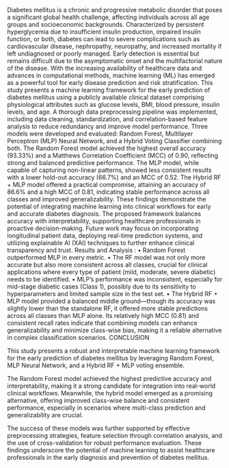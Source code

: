 Diabetes mellitus is a chronic and progressive metabolic disorder that poses a significant global health challenge, affecting individuals across all age groups and socioeconomic backgrounds. Characterized by persistent hyperglycemia due to insufficient insulin production, impaired insulin function, or both, diabetes can lead to severe complications such as cardiovascular disease, nephropathy, neuropathy, and increased mortality if left undiagnosed or poorly managed. Early detection is essential but remains difficult due to the asymptomatic onset and the multifactorial nature of the disease. With the increasing availability of healthcare data and advances in computational methods, machine learning (ML) has emerged as a powerful tool for early disease prediction and risk stratification. 
This study presents a machine learning framework for the early prediction of diabetes mellitus using a publicly available clinical dataset comprising physiological attributes such as glucose levels, BMI, blood pressure, insulin levels, and age. A thorough data preprocessing pipeline was implemented, including data cleaning, standardization, and correlation-based feature analysis to reduce redundancy and improve model performance. Three models were developed and evaluated: Random Forest, Multilayer Perceptron (MLP) Neural Network, and a Hybrid Voting Classifier combining both. 
The Random Forest model achieved the highest overall accuracy (93.33%) and a Matthews Correlation Coefficient (MCC) of 0.90, reflecting strong and balanced predictive performance. The MLP model, while capable of capturing non-linear patterns, showed less consistent results with a lower hold-out accuracy (66.7%) and an MCC of 0.52. The Hybrid RF + MLP model offered a practical compromise, attaining an accuracy of 86.6% and a high MCC of 0.81, indicating stable performance across all classes and improved generalizability. 
These findings demonstrate the potential of integrating machine learning into clinical workflows for early and accurate diabetes diagnosis. The proposed framework balances accuracy with interpretability, supporting healthcare professionals in proactive decision-making. Future work may focus on incorporating longitudinal patient data, deploying real-time prediction systems, and utilizing explainable AI (XAI) techniques to further enhance clinical transparency and trust.
Results and Analysis :
•	Random Forest outperformed MLP in every metric.
•	The RF model was not only more accurate but also more consistent across all classes, crucial for clinical applications where every type of patient (mild, moderate, severe diabetic) needs to be identified.
•	MLP’s performance was inconsistent, especially for mid-stage diabetic cases (Class 1), possibly due to its sensitivity to hyperparameters and limited sample size in the test set.
•	The Hybrid RF + MLP model provided a balanced middle ground—though its accuracy was slightly lower than the standalone RF, it offered more stable predictions across all classes than MLP alone. Its relatively high MCC (0.81) and consistent recall rates indicate that combining models can enhance generalizability and minimize class-wise bias, making it a reliable alternative in complex classification scenarios.
CONCLUSION

This study presents a robust and interpretable machine learning framework for the early prediction of diabetes mellitus by leveraging Random Forest, MLP Neural Network, and a Hybrid RF + MLP voting ensemble.

The Random Forest model achieved the highest predictive accuracy and interpretability, making it a strong candidate for integration into real-world clinical workflows. Meanwhile, the hybrid model emerged as a promising alternative, offering improved class-wise balance and consistent performance, especially in scenarios where multi-class prediction and generalizability are crucial.

The success of these models was further supported by effective preprocessing strategies, feature selection through correlation analysis, and the use of cross-validation for robust performance evaluation. These findings underscore the potential of machine learning to assist healthcare professionals in the early diagnosis and prevention of diabetes mellitus.
